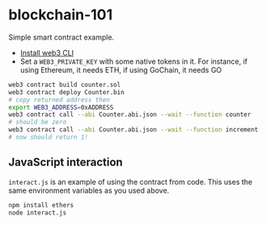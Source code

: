# blockchain-101

Simple smart contract example. 

* [Install web3 CLI](https://github.com/gochain/web3#install-web3)
* Set a `WEB3_PRIVATE_KEY` with some native tokens in it. For instance, if using Ethereum, it needs ETH, if using GoChain, it needs GO

```sh
web3 contract build counter.sol
web3 contract deploy Counter.bin
# copy returned address then
export WEB3_ADDRESS=0xADDRESS
web3 contract call --abi Counter.abi.json --wait --function counter
# should be zero
web3 contract call --abi Counter.abi.json --wait --function increment
# now should return 1!
```

## JavaScript interaction

`interact.js` is an example of using the contract from code. This uses the same environment variables as you used above. 

```sh
npm install ethers
node interact.js
```
